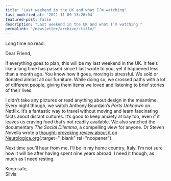 ```yaml
---
title: "Last weekend in the UK and what I’m watching"
last_modified_at: '2021-11-09 13:26:04'
featured-post: false
description: "Last weekend in the UK and what I’m watching."
permalink: '/newsletter/archive/:title/'
---
```


<p class="lead">Long time no read.</p>

<!--more-->

Dear Friend, 

If everything goes to plan, this will be my last weekend in the UK. It feels like a long time has passed since I last wrote to you, yet it happened less than a month ago. You know how it goes, moving is stressful. We sold or donated almost all our furniture. While doing so, we crossed paths with a lot of different people, giving them items we loved and listening to brief stories of their lives. 

I didn’t take any pictures or read anything about design in the meantime. Every night though, we watch Anthony Bourdain’s *Parts Unknown* on Netflix. It’s a fantastic way to travel without moving and learn fascinating facts about distant cultures. It’s good to keep anxiety at bay too, even if it leaves us craving food that’s not readily available. We also watched the documentary *The Social Dilemma*, a compelling view for anyone. Dr Steven Novella wrote a [thought-provoking review about it on Neurologica.org](https://theness.com/neurologicablog/index.php/review-of-the-social-dilemma/){:target="_blank" rel="noopener"}. 

Next time you’ll hear from me, I’ll be in my home country, Italy. I’m not sure how it will be after having spent nine years abroad. I need it though, as much as I need resting. 

<p class="detached">Keep safe,<br>
Silvia</p>